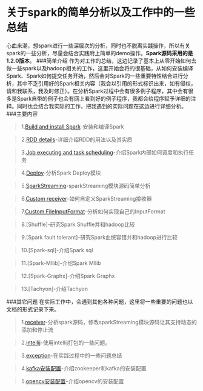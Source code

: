 # 关于spark的简单分析以及工作中的一些总结
心血来潮，想spark进行一些深层次的分析，同时也不脱离实践操作，所以有关spark的一些分析，尽量会结合实践附上简单的demo操作。**Spark源码采用的是1.2.0版本**。
###简单介绍
作为对工作的总结，这边记录了基本上从零开始如何去做一些spark以及hadoop相关的工作，这里开始会将的很基础，从如何安装编译Spark、Spark如何提交任务开始，然后会对Spark的一些重要特性结合进行分析，其中不乏引用好的Spark相关内容（我会以引用的形式标识出来，如有侵权，请和我联系，我及时修正）。在分析Spark过程中会有很多例子程序，其中会有很多是Spark自带的例子也会有网上看到好的例子程序，我都会给程序赋予详细的注释。同时也会结合我实际的工作，把我遇到的实际问题在这边进行详细分析。
###主要内容
>1.[Build and install Spark]-安装和编译Spark

>2.[RDD details]-详细介绍RDD的用法以及其实质

>3.[Job executing and task scheduling]-介绍Spark内部如何调度和执行任务

>4.[Deploy]-分析Spark Deploy模块

>5.[SparkStreaming]-sparkStreaming模块源码简单分析

>6.[Custom receiver]-如何自定义SparkStreaming接收器

>7.[Custom FileInputFormat]-分析如何实现自己的InputFormat

>8.[Shuffle]-研究Spark Shuffle并和hadoop比较

>9.[Spark fault tolerant]-研究Spark血统容错并和hadoop进行比较

>10.[Spark-sql]-介绍Spark sql

>11.[Spark-Mllib]-介绍Spark Mllib

>12.[Spark-Graphx]-介绍Spark Graphx

>13.[Tachyon]-介绍Tachyon

###其它问题
在实际工作中，会遇到其他各种问题，这里将一些重要的问题也以文档的形式记录下来。
>1.[receiver]-分析spark源码，修改sparkStreaming模块源码让其支持动态的添加和停止流

>2.[intellij]-使用intellij打包的一些问题。

>3.[exception]-在实践过程中的一些问题总结

>4.[kafka安装配置]-介绍zookeeper和kafka的安装配置

>5.[opencv安装配置]-介绍opencv的安装配置

[Build and install Spark]:https://github.com/gjhkael/deployDoc/blob/master/2.Build-and-install-Spark.md
[Deploy]:https://github.com/gjhkael/deployDoc/blob/master/spark%20deploy%E6%BA%90%E7%A0%81%E5%88%86%E6%9E%90.md
[RDD details]:https://github.com/gjhkael/deployDoc/blob/master/3.RDD-details.md
[SparkStreaming]:https://github.com/gjhkael/deployDoc/blob/master/SparkStreaming%E5%88%86%E6%9E%90.md
[receiver]:https://github.com/gjhkael/deployDoc/blob/master/%E5%8A%A8%E6%80%81%E6%B7%BB%E5%8A%A0%E6%B5%81%E6%8E%A5%E6%94%B6.md
[Custom receiver]:https://github.com/gjhkael/deployDoc/blob/master/CustomReceiver.md
[Custom FileInputFormat]:https://github.com/gjhkael/deployDoc/blob/master/CustomFileInputFormat.md
[intellij]:https://github.com/gjhkael/deployDoc/blob/master/intellijExportJar.md
[exception]:https://github.com/gjhkael/deployDoc/blob/master/%E5%BC%82%E5%B8%B8%E6%80%BB%E7%BB%93.md
[kafka安装配置]:https://github.com/gjhkael/deployDoc/blob/master/kafka%E5%AE%89%E8%A3%85%E9%85%8D%E7%BD%AE.md
[opencv安装配置]:https://github.com/gjhkael/deployDoc/blob/master/opencv%E9%85%8D%E7%BD%AE%E6%96%87%E6%A1%A3.md
[Job executing and task scheduling]:https://github.com/gjhkael/deployDoc/blob/master/jobexecutorandscheduler.md.md
